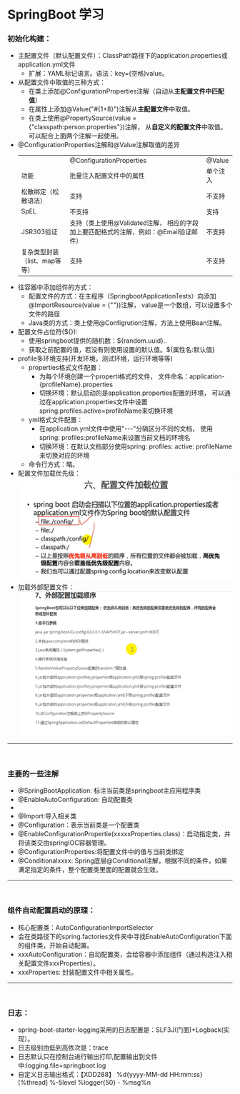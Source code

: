 <h1>SpringBoot 学习</h1>
<h3><b>初始化构建：</b></h3>
<ul>
    <li>主配置文件（默认配置文件）：ClassPath路径下的application.properties或
    application.yml文件
        <ul>
            <li>扩展：YAML标记语言。语法：key=(空格)value。</li>
        </ul>
    </li>
    <li>从配置文件中取值的三种方式：
        <ul>
            <li>在类上添加@ConfigurationProperties注解（自动从<b>主配置文件中匹配值</b>）</li>
            <li>在属性上添加@Value("#{1+8}")注解从<b>主配置文件</b>中取值。</li>
            <li>在类上使用@PropertySource(value = {"classpath:person.properties"})注解，
                    从<b>自定义的配置文件</b>中取值。可以配合上面两个注解一起使用。
            </li>
        </ul>
    </li>
    <li>
    @ConfigurationProperties注解和@Value注解取值的差异
    <table>
        <tr>
            <td></td>
            <td>@ConfigurationProperties</td>
            <td>@Value</td>
        </tr>  
         <tr>
              <td>功能</td>
              <td>批量注入配置文件中的属性</td>
              <td>单个注入</td>
         </tr>
         <tr>
               <td>松散绑定（松散语法）</td>
               <td>支持</td>
               <td>不支持</td>
         </tr> 
         <tr>
               <td>SpEL</td>
               <td>不支持</td>
               <td>支持</td>
         </tr> 
         <tr>
               <td>JSR303验证</td>
               <td>支持（类上使用@Validated注解，
               相应的字段加上要匹配格式的注解，例如：@Email验证邮件）</td>
               <td>不支持</td>
         </tr>
         <tr>
               <td>复杂类型封装（list、map等等）</td>
               <td>支持</td>
               <td>不支持</td>
         </tr> 
    </table>
    </li>
    <li>往容器中添加组件的方式：
        <ul>
            <li>配置文件的方式：在主程序（SpringbootApplicationTests）向添加@ImportResource(value = {""})注解，
                value是一个数组，可以设置多个文件的路径</li>
            <li>Java类的方式：类上使用@Configrution注解，方法上使用Bean注解。</li>
        </ul>
    </li>
    <li>配置文件占位符(${}): 
        <ul>
            <li>使用springboot提供的随机数：${random.uuid}..</li>
            <li>获取之前配置的值，若没有则使用设置的默认值。${属性名:默认值}</li>
        </ul>
    </li>
    <li>profile多环境支持(开发环境，测试环境，运行环境等等)
        <ul>
            <li>properties格式文件配置：
                <ul>
                    <li>为每个环境创建一个properti格式的文件，
                        文件命名：application-{profileName}.properties
                    </li>
                    <li>切换环境：默认启动的是application.properties配置的环境，
                        可以通过在application.properties文件中设置
                        spring.profiles.active=profileName来切换环境
                    </li>
                </ul>
            </li>
            <li>yml格式文件配置：
                <ul>
                    <li>在application.yml文件中使用"---"分隔区分不同的文档，
                        使用spring:
                           profiles:profileName来设置当前文档的环境名
                    </li>
                    <li>
                        切换环境：在默认文档部分使用spring:
                                        profiles:
                                          active: profileName
                                          来切换对应的环境
                    </li>
                </ul>
            </li>
            <li>命令行方式：略。</li>
        </ul>
    </li>
    <li>配置文件加载优先级：
        <img src="src/main/resources/static/img/configFilePosition.png"/>
    </li>
    <li>
        加载外部配置文件：
        <img src="src/main/resources/static/img/outOnload.png"/>
    </li>
</ul>
<hr/><br/>
<h3>主要的一些注解</h3>
<ul>
    <li>
        @SpringBootApplication: 标注当前类是springboot主应用程序类
    </li>
    <li>
        @EnableAutoConfiguration: 自动配置类
    <li>
    <li>
        @Import:导入相关类
    </li>
    <li>
        @Configuration：表示当前类是一个配置类
    </li>
    <li>
        @EnableConfigurationPropertie(xxxxxProperties.class)：启动指定类，并将该类交由springIOC容器管理。
    </li>
    <li>
        @ConfigurationProperties:将配置文件中的值与当前类绑定
    </li>    
    <li>
        @Conditionalxxxx: Spring底层@Conditional注解，根据不同的条件，如果满足指定的条件，整个配置类里面的配置就会生效。
    </li>
</ul>

<hr/><br/>
<h3>组件自动配置启动的原理：</h3>
<ul>
    <li>
        核心配置类：AutoConfigurationImportSelector
    </li>
    <li>
        会在类路径下的spring.factories文件夹中寻找EnableAutoConfiguration下面的组件类，开始自动配置。
    </li>
    <li>
        xxxAutoConfiguration：自动配置类，会给容器中添加组件（通过构造注入相关配置文件xxxProperties）。
    </li>
    <li>
        xxxProperties: 封装配置文件中相关属性。
    </li>
</ul>

<hr/><br/>
<h3>日志：</h3>
<ul>
    <li>
         spring-boot-starter-logging采用的日志配置是：SLF3J(门面)+Logback(实现）。
    </li>
    <li>
         日志级别由低到高依次是：trace<debug<info<warn<error，默认是infor等级。
    </li>
    <li>
         日志默认只在控制台进行输出打印,配置输出到文件中:logging.file=springboot.log
    </li>
    <li>
         自定义日志输出格式：【XDD288】 %d{yyyy-MM-dd HH:mm:ss} [%thread] %-5level %logger{50} - %msg%n
    </li>
</ul>